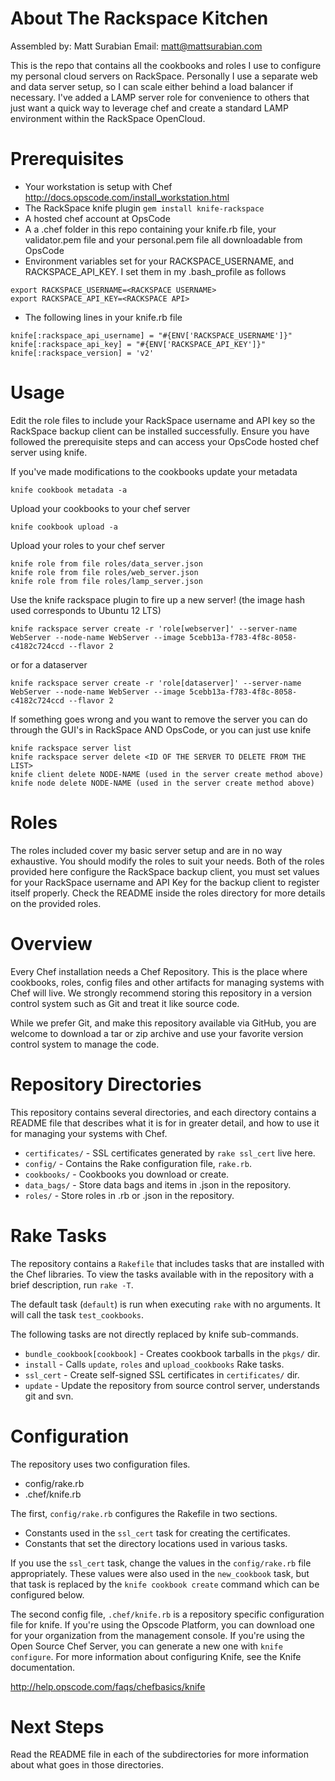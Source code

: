 About The Rackspace Kitchen
========
Assembled by: Matt Surabian
Email: matt@mattsurabian.com

This is the repo that contains all the cookbooks and roles I use to configure my personal cloud servers on RackSpace.
Personally I use a separate web and data server setup, so I can scale either behind a load balancer if necessary.
I've added a LAMP server role for convenience to others that just want a quick way to leverage chef and create
a standard LAMP environment within the RackSpace OpenCloud.

Prerequisites
=============
 * Your workstation is setup with Chef http://docs.opscode.com/install_workstation.html
 * The RackSpace knife plugin `gem install knife-rackspace`
 * A hosted chef account at OpsCode
 * A a .chef folder in this repo containing your knife.rb file, your validator.pem file and your personal.pem file all downloadable from OpsCode
 * Environment variables set for your RACKSPACE_USERNAME, and RACKSPACE_API_KEY.  I set them in my .bash_profile as follows

 ````
 export RACKSPACE_USERNAME=<RACKSPACE USERNAME>
 export RACKSPACE_API_KEY=<RACKSPACE API>
 ````

 * The following lines in your knife.rb file

````
knife[:rackspace_api_username] = "#{ENV['RACKSPACE_USERNAME']}"
knife[:rackspace_api_key] = "#{ENV['RACKSPACE_API_KEY']}"
knife[:rackspace_version] = 'v2'

````

Usage
=====
Edit the role files to include your RackSpace username and API key so the RackSpace backup client
can be installed successfully.  Ensure you have followed the prerequisite steps and can access your
OpsCode hosted chef server using knife.

If you've made modifications to the cookbooks update your metadata
````
knife cookbook metadata -a
````

Upload your cookbooks to your chef server
````
knife cookbook upload -a
````

Upload your roles to your chef server
````
knife role from file roles/data_server.json
knife role from file roles/web_server.json
knife role from file roles/lamp_server.json
````

Use the knife rackspace plugin to fire up a new server! (the image hash used corresponds to Ubuntu 12 LTS)
````
knife rackspace server create -r 'role[webserver]' --server-name WebServer --node-name WebServer --image 5cebb13a-f783-4f8c-8058-c4182c724ccd --flavor 2
````
or for a dataserver
````
knife rackspace server create -r 'role[dataserver]' --server-name WebServer --node-name WebServer --image 5cebb13a-f783-4f8c-8058-c4182c724ccd --flavor 2
````

If something goes wrong and you want to remove the server you can do through the GUI's in RackSpace
 AND OpsCode, or you can just use knife
````
knife rackspace server list
knife rackspace server delete <ID OF THE SERVER TO DELETE FROM THE LIST>
knife client delete NODE-NAME (used in the server create method above)
knife node delete NODE-NAME (used in the server create method above)
````

Roles
=====
The roles included cover my basic server setup and are in no way exhaustive.  You should modify the roles to suit your needs.
Both of the roles provided here configure the RackSpace backup client, you must set values for your RackSpace username and API Key
for the backup client to register itself properly.  Check the README inside the roles directory for more details on the provided roles.

Overview
========

Every Chef installation needs a Chef Repository. This is the place where cookbooks, roles, config files and other artifacts for managing systems with Chef will live. We strongly recommend storing this repository in a version control system such as Git and treat it like source code.

While we prefer Git, and make this repository available via GitHub, you are welcome to download a tar or zip archive and use your favorite version control system to manage the code.

Repository Directories
======================

This repository contains several directories, and each directory contains a README file that describes what it is for in greater detail, and how to use it for managing your systems with Chef.

* `certificates/` - SSL certificates generated by `rake ssl_cert` live here.
* `config/` - Contains the Rake configuration file, `rake.rb`.
* `cookbooks/` - Cookbooks you download or create.
* `data_bags/` - Store data bags and items in .json in the repository.
* `roles/` - Store roles in .rb or .json in the repository.

Rake Tasks
==========

The repository contains a `Rakefile` that includes tasks that are installed with the Chef libraries. To view the tasks available with in the repository with a brief description, run `rake -T`.

The default task (`default`) is run when executing `rake` with no arguments. It will call the task `test_cookbooks`.

The following tasks are not directly replaced by knife sub-commands.

* `bundle_cookbook[cookbook]` - Creates cookbook tarballs in the `pkgs/` dir.
* `install` - Calls `update`, `roles` and `upload_cookbooks` Rake tasks.
* `ssl_cert` - Create self-signed SSL certificates in `certificates/` dir.
* `update` - Update the repository from source control server, understands git and svn.

Configuration
=============

The repository uses two configuration files.

* config/rake.rb
* .chef/knife.rb

The first, `config/rake.rb` configures the Rakefile in two sections.

* Constants used in the `ssl_cert` task for creating the certificates.
* Constants that set the directory locations used in various tasks.

If you use the `ssl_cert` task, change the values in the `config/rake.rb` file appropriately. These values were also used in the `new_cookbook` task, but that task is replaced by the `knife cookbook create` command which can be configured below.

The second config file, `.chef/knife.rb` is a repository specific configuration file for knife. If you're using the Opscode Platform, you can download one for your organization from the management console. If you're using the Open Source Chef Server, you can generate a new one with `knife configure`. For more information about configuring Knife, see the Knife documentation.

http://help.opscode.com/faqs/chefbasics/knife

Next Steps
==========

Read the README file in each of the subdirectories for more information about what goes in those directories.

